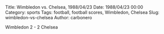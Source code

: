 Title: Wimbledon vs. Chelsea, 1988/04/23
Date: 1988/04/23 00:00
Category: sports
Tags: football, football scores, Wimbledon, Chelsea
Slug: wimbledon-vs-chelsea
Author: carbonero


Wimbledon 2 - 2 Chelsea

